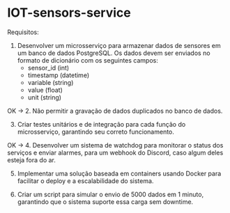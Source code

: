 # IOT-sensors-service


Requisitos:

1. Desenvolver um microsserviço para armazenar dados de sensores em um banco de dados PostgreSQL. Os dados devem ser enviados no formato de dicionário com os seguintes campos:
   - sensor_id (int)
   - timestamp (datetime)
   - variable (string)
   - value (float)
   - unit (string)

OK -> 2. Não permitir a gravação de dados duplicados no banco de dados.

3. Criar testes unitários e de integração para cada função do microsserviço, garantindo seu correto funcionamento.

OK -> 4. Desenvolver um sistema de watchdog para monitorar o status dos serviços e enviar alarmes, para um webhook do Discord, caso algum deles esteja fora do ar.

5. Implementar uma solução baseada em containers usando Docker para facilitar o deploy e a escalabilidade do sistema.

6. Criar um script para simular o envio de 5000 dados em 1 minuto, garantindo que o sistema suporte essa carga sem downtime.